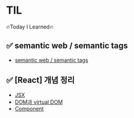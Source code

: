 # TIL
 🔥Today I Learned🔥

## ✅ semantic web / semantic tags 
 - <a href="https://velog.io/@hongduhyeon/websemantic-web-semantic-tags">semantic web / semantic tags</a>
## ✅ [React] 개념 정리
 - <a href="https://velog.io/@hongduhyeon/React-JSX">JSX</a>
 - <a href="https://velog.io/@hongduhyeon/React-DOM-Virtual-DOM">DOM과 virtual DOM</a>
 - <a href="https://velog.io/@hongduhyeon/React-component">Component</a>
